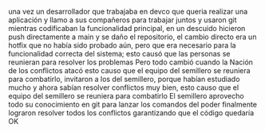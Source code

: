 una vez un desarrollador que trabajaba en devco
que queria realizar una aplicación
y llamo a sus compañeros para trabajar juntos y usaron git
mientras codificaban la funcionalidad principal,
en un descuido hicieron push directamente a main y se daño el repositorio,
el cambio directo era un hotfix que no había sido probado aún, 
pero que era necesario para la funcionalidad correcta del sistema;
esto causó que las personas se reunieran para resolver los problemas
Pero todo cambió cuando la Nación de los conflictos atacó
esto causo que el equipo del semillero se reuniera para combatirlo,
invitaron a los del semillero, porque habían estudiado mucho y ahora sabían resolver conflictos muy bien,
esto causo que el equipo del semillero se reuniera para combatirlo
El semillero aprovecho todo su conocimiento en git para lanzar los comandos del poder
finalmente lograron resolver todos los conflictos garantizando que el código quedaría OK

